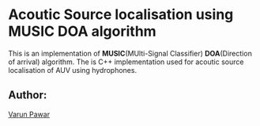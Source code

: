 # Acoutic Source localisation using MUSIC DOA algorithm
This is an implementation of **MUSIC**(MUlti-Signal Classifier) **DOA**(Direction of arrival) algorithm. The is C++ implementation used for acoutic source localisation of AUV using hydrophones. 
## Author:
[Varun Pawar](mailto:varunpwr897@gmail.com)
